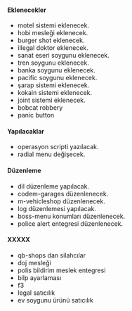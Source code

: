 #### Eklenecekler

- motel sistemi eklenecek.
- hobi mesleği eklenecek.
- burger shot eklenecek.
- illegal doktor eklenecek.
- sanat eseri soygunu eklenecek.
- tren soygunu eklenecek.
- banka soygunu eklenecek.
- pacific soygunu eklenecek.
- şarap sistemi eklenecek.
- kokain sistemi eklenecek.
- joint sistemi eklenecek.
- bobcat robbery
- panic button

#### Yapılacaklar

- operasyon scripti yazılacak.
- radial menu değişecek.
  
#### Düzenleme

- dil düzenleme yapılacak.
- codem-garages düzenlenecek.
- m-vehicleshop düzenlenecek.
- log düzenlemesi yapılacak.
- boss-menu konumları düzenlenecek.
- police alert entegresi düzenlenecek.


#### XXXXX

- qb-shops dan silahcılar
- doj mesleği
- polis bildirim meslek entegresi
- bilp ayarlaması
- f3
- legal satıcılık
- ev soygunu ürünü satıcılık
